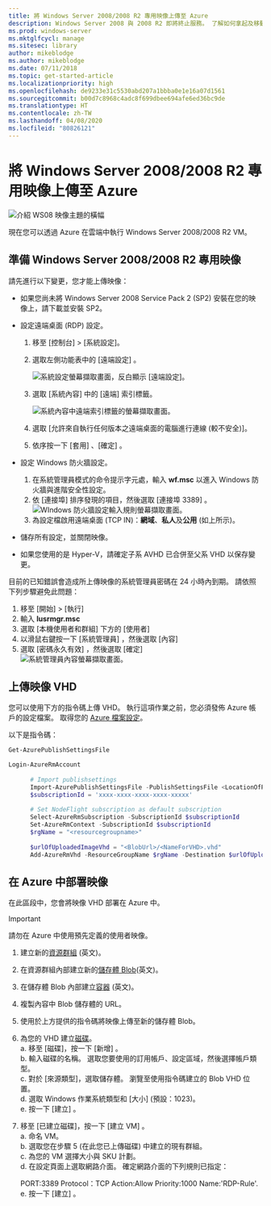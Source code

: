 ```yaml
---
title: 將 Windows Server 2008/2008 R2 專用映像上傳至 Azure
description: Windows Server 2008 與 2008 R2 即將終止服務。 了解如何拿起及移動至 Azure 架設在雲端中的 Windows Server。
ms.prod: windows-server
ms.mktglfcycl: manage
ms.sitesec: library
author: mikeblodge
ms.author: mikeblodge
ms.date: 07/11/2018
ms.topic: get-started-article
ms.localizationpriority: high
ms.openlocfilehash: de9233e31c5530abd207a1bbba0e1e16a07d1561
ms.sourcegitcommit: b00d7c8968c4adc8f699dbee694afe6ed36bc9de
ms.translationtype: HT
ms.contentlocale: zh-TW
ms.lasthandoff: 04/08/2020
ms.locfileid: "80826121"
---
```

# <a name="upload-a-windows-server-20082008-r2-specialized-image-to-azure"></a>將 Windows Server 2008/2008 R2 專用映像上傳至 Azure 

![介紹 WS08 映像主題的橫幅](media/WS08-image-banner-large.png)

現在您可以透過 Azure 在雲端中執行 Windows Server 2008/2008 R2 VM。 

## <a name="prep-the-windows-server-20082008-r2-specialized-image"></a>準備 Windows Server 2008/2008 R2 專用映像
請先進行以下變更，您才能上傳映像：

- 如果您尚未將 Windows Server 2008 Service Pack 2 (SP2) 安裝在您的映像上，請下載並安裝 SP2。

- 設定遠端桌面 (RDP) 設定。
  1. 移至 [控制台]   >   [系統設定]。   
  2. 選取左側功能表中的 [遠端設定]  。

     ![系統設定螢幕擷取畫面，反白顯示 [遠端設定]。](media/1a_remote_settings.png)

  3. 選取 [系統內容] 中的 [遠端]  索引標籤。   

     ![系統內容中遠端索引標籤的螢幕擷取畫面。](media/2c_sysprops.png)

  4. 選取 [允許來自執行任何版本之遠端桌面的電腦進行連線 (較不安全)]。   
  5. 依序按一下 [套用]  、[確定]  。
- 設定 Windows 防火牆設定。   
   1. 在系統管理員模式的命令提示字元處，輸入 **wf.msc** 以進入 Windows 防火牆與進階安全性設定。   
   2. 依 [連接埠]  排序發現的項目，然後選取 [連接埠 3389]  。   
     ![WIndows 防火牆設定輸入規則螢幕擷取畫面。](media/3b_inboundrules.png)   
   3. 為設定檔啟用遠端桌面 (TCP IN)：**網域**、**私人**及**公用** (如上所示)。

- 儲存所有設定，並關閉映像。   
- 如果您使用的是 Hyper-V，請確定子系 AVHD 已合併至父系 VHD 以保存變更。

目前的已知錯誤會造成所上傳映像的系統管理員密碼在 24 小時內到期。 請依照下列步驟避免此問題： 

1. 移至 \[開始\]   >   \[執行\]
2. 輸入 **lusrmgr.msc**
3. 選取 \[本機使用者和群組\] 下方的 \[使用者\] 
4. 以滑鼠右鍵按一下 \[系統管理員\]  ，然後選取 \[內容\] 
5. 選取 \[密碼永久有效\]  ，然後選取 \[確定\]  
![系統管理員內容螢幕擷取畫面](media/6_adminprops.png)。

## <a name="uploading-the-image-vhd"></a>上傳映像 VHD
您可以使用下方的指令碼上傳 VHD。 執行這項作業之前，您必須發佈 Azure 帳戶的設定檔案。 取得您的 [Azure 檔案設定](https://azure.microsoft.com/downloads/)。

以下是指令碼：

```powershell
Get-AzurePublishSettingsFile 

Login-AzureRmAccount
 
      # Import publishsettings
      Import-AzurePublishSettingsFile -PublishSettingsFile <LocationOfPublishingFile>
      $subscriptionId = 'xxxx-xxxx-xxxx-xxxx-xxxxx'
 
      # Set NodeFlight subscription as default subscription
      Select-AzureRmSubscription -SubscriptionId $subscriptionId
      Set-AzureRmContext -SubscriptionId $subscriptionId
      $rgName = "<resourcegroupname>"
    
      $urlOfUploadedImageVhd = "<BlobUrl>/<NameForVHD>.vhd"
      Add-AzureRmVhd -ResourceGroupName $rgName -Destination $urlOfUploadedImageVhd -LocalFilePath "<FilePath>"  
```
## <a name="deploy-the-image-in-azure"></a>在 Azure 中部署映像
在此區段中，您會將映像 VHD 部署在 Azure 中。 

> [!IMPORTANT]
> 請勿在 Azure 中使用預先定義的使用者映像。

1.    建立新的[資源群組](https://docs.microsoft.com/rest/api/resources/resourcegroups/createorupdate) (英文)。 
2.    在資源群組內部建立新的[儲存體 Blob](https://docs.microsoft.com/rest/api/storageservices/put-blob)(英文)。
3.    在儲存體 Blob 內部建立[容器](https://docs.microsoft.com/rest/api/storageservices/create-container) (英文)。
4.    複製內容中 Blob 儲存體的 URL。
5.    使用於上方提供的指令碼將映像上傳至新的儲存體 Blob。
6.    為您的 VHD 建立[磁碟](https://docs.microsoft.com/azure/virtual-machines/windows/prepare-for-upload-vhd-image)。   
     a.    移至 \[磁碟\]，按一下 \[新增\]  。  
     b.    輸入磁碟的名稱。 選取您要使用的訂用帳戶、設定區域，然後選擇帳戶類型。   
     c. 對於 \[來源類型\]，選取儲存體。 瀏覽至使用指令碼建立的 Blob VHD 位置。  
     d. 選取 Windows 作業系統類型和 \[大小\] (預設：1023)。   
     e. 按一下 [建立]  。   

7.    移至 \[已建立磁碟\]，按一下 \[建立 VM\]  。   
     a.    命名 VM。   
     b.    選取您在步驟 5 (在此您已上傳磁碟) 中建立的現有群組。   
     c.    為您的 VM 選擇大小與 SKU 計劃。   
     d.    在設定頁面上選取網路介面。 確定網路介面的下列規則已指定：
 
        PORT:3389 Protocol：TCP Action:Allow Priority:1000 Name:'RDP-Rule'.   
     e.    按一下 [建立]  。




